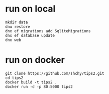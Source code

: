 # run on local
```
mkdir data  
dnu restore  
dnx ef migrations add SqliteMigrations  
dnx ef database update  
dnx web  
```

# run on docker 
```
git clone https://github.com/shchy/tips2.git
cd tips2
docker build -t tips2 .
docker run -d -p 80:5000 tips2
```
